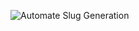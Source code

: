 ![Automate Slug Generation](https://github.com/user-attachments/assets/32a466a6-ba23-493c-995b-155f0944e541)


